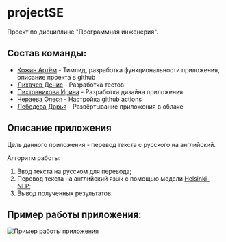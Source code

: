 # projectSE
Проект по дисциплине "Программная инженерия".

## Состав команды:
* [Кожин Артём](https://github.com/ctakan4ik) - Тимлид, разработка функциональности приложения, описание проекта в github
* [Лихачев Денис](https://github.com/Liha4) - Разработка тестов
* [Пихтовникова Ирина](https://github.com/IraPikhtovnikova) - Разработка дизайна приложения
* [Чераева Олеся](https://github.com/rulthw) - Настройка github actions
* [Лебедева Дарья](https://github.com/dashleb33) - Развёртывание приложения в облаке

## Описание приложения
Цель данного приложения - перевод текста с русского на английский.

Алгоритм работы:
1. Ввод текста на русском для перевода;
2. Перевод текста на английский язык с помощью модели [Helsinki-NLP](https://huggingface.co/Helsinki-NLP/opus-mt-ru-en);
3. Вывод полученных результатов.


## Пример работы приложения:
![Пример работы приложения](https://user-images.githubusercontent.com/38241217/212289700-8830462c-0840-4f60-a6e6-907f6f4f60da.gif)
